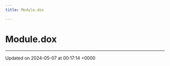 ```yaml
---
title: Module.dox

---
```


# Module.dox








-------------------------------

Updated on 2024-05-07 at 00:17:14 +0000
